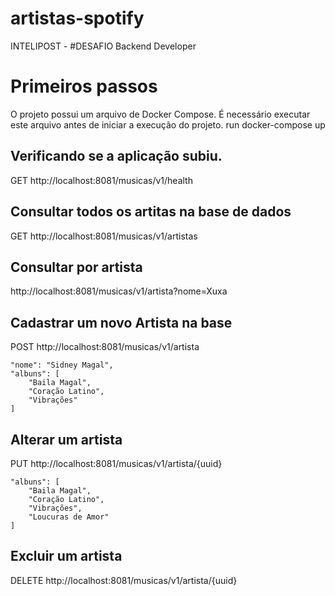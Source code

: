 # artistas-spotify

INTELIPOST - #DESAFIO Backend Developer

# Primeiros passos

O projeto possui um arquivo de Docker Compose. É necessário executar este arquivo antes de iniciar a execução do projeto.
run docker-compose up

## Verificando se a aplicação subiu.

GET http://localhost:8081/musicas/v1/health

## Consultar todos os artitas na base de dados

GET http://localhost:8081/musicas/v1/artistas

## Consultar por artista

http://localhost:8081/musicas/v1/artista?nome=Xuxa

## Cadastrar um novo Artista na base

POST http://localhost:8081/musicas/v1/artista

    "nome": "Sidney Magal",
    "albuns": [
        "Baila Magal",
        "Coração Latino",
        "Vibrações"
    ]

## Alterar um artista

PUT http://localhost:8081/musicas/v1/artista/{uuid}

  
    "albuns": [
        "Baila Magal",
        "Coração Latino",
        "Vibrações",
        "Loucuras de Amor"
    ]

## Excluir um artista

DELETE http://localhost:8081/musicas/v1/artista/{uuid}


